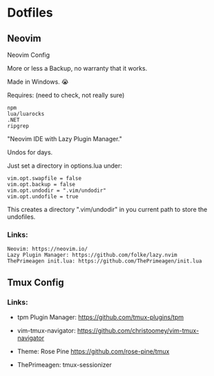 # Dotfiles

## Neovim
Neovim Config

More or less a Backup, no warranty that it works.

Made in Windows. 😭

Requires: (need to check, not really sure)

    npm
    lua/luarocks
    .NET
    ripgrep

"Neovim IDE with Lazy Plugin Manager."

Undos for days.

Just set a directory in options.lua under:

```
vim.opt.swapfile = false
vim.opt.backup = false
vim.opt.undodir = ".vim/undodir"
vim.opt.undofile = true

```

This creates a directory ".vim/undodir" in you current path to store the undofiles.

### Links:

    Neovim: https://neovim.io/
    Lazy Plugin Manager: https://github.com/folke/lazy.nvim
    ThePrimeagen init.lua: https://github.com/ThePrimeagen/init.lua


## Tmux Config

### Links:

  -  tpm Plugin Manager: https://github.com/tmux-plugins/tpm

  -  vim-tmux-navigator: https://github.com/christoomey/vim-tmux-navigator

  -  Theme: Rose Pine https://github.com/rose-pine/tmux

  -  ThePrimeagen: tmux-sessionizer

